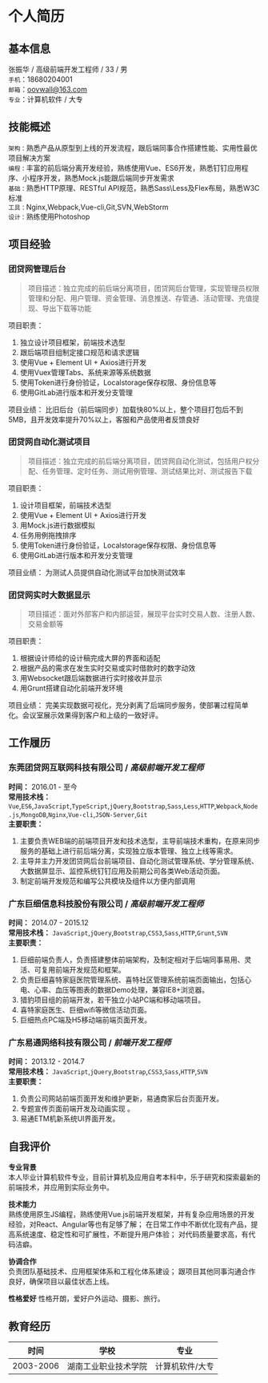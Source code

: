 # 个人简历

## 基本信息
张振华 / 高级前端开发工程师 / 33 / 男  
`手机`：18680204001  
`邮箱`：oovwall@163.com  
`专业`：计算机软件 / 大专  

## 技能概述
`架构：`熟悉产品从原型到上线的开发流程，跟后端同事合作搭建性能、实用性最优项目解决方案  
`编程：`丰富的前后端分离开发经验，熟练使用Vue、ES6开发，熟悉钉钉应用程序、小程序开发，熟悉Mock.js能跟后端同步开发需求  
`基础：`熟悉HTTP原理、RESTful API规范，熟悉Sass\Less及Flex布局，熟悉W3C标准  
`工具：`Nginx,Webpack,Vue-cli,Git,SVN,WebStorm  
`设计：`熟练使用Photoshop  

## 项目经验
### 团贷网管理后台
> 项目描述：独立完成的前后端分离项目，团贷网后台管理，实现管理员权限管理和分配、用户管理、资金管理、消息推送、存管通、活动管理、充值提现、导出下载等功能

项目职责：
1. 独立设计项目框架，前端技术选型
1. 跟后端项目组制定接口规范和请求逻辑
1. 使用Vue + Element UI + Axios进行开发
1. 使用Vuex管理Tabs、系统来源等系统数据
1. 使用Token进行身份验证，Localstorage保存权限、身份信息等
1. 使用GitLab进行版本和开发分支管理

项目业绩：
比旧后台（前后端同步）加载快80%以上，整个项目打包后不到5MB，且开发效率提升70%以上，客服和产品使用者反馈良好

### 团贷网自动化测试项目
> 项目描述：独立完成的前后端分离项目，团贷网自动化测试，包括用户权分配、任务管理、定时任务、测试用例管理、测试结果比对、测试报告下载

项目职责：
1. 设计项目框架，前端技术选型
1. 使用Vue + Element UI + Axios进行开发
1. 用Mock.js进行数据模拟
1. 任务用例拖拽排序
1. 使用Token进行身份验证，Localstorage保存权限、身份信息等
1. 使用GitLab进行版本和开发分支管理

项目业绩：
为测试人员提供自动化测试平台加快测试效率

### 团贷网实时大数据显示
> 项目描述：面对外部客户和内部运营，展现平台实时交易人数、注册人数、交易金额等

项目职责：
1. 根据设计师给的设计稿完成大屏的界面和适配
1. 根据产品的需求在发生实时交易或实时借款时的数字动效
1. 用Websocket跟后端数据进行实时接收并显示
1. 用Grunt搭建自动化前端开发环境

项目业绩：
完美实现数据可视化，充分剥离了后端同步服务，使部署过程简单化。会议室展示效果得到客户和上级的一致好评。

## 工作履历
### 东莞团贷网互联网科技有限公司 / *高级前端开发工程师*
**时间：** 2016.01 - 至今  
**常用技术栈：** `Vue`,`ES6`,`JavaScript`,`TypeScript`,`jQuery`,`Bootstrap`,`Sass`,`Less`,`HTTP`,`Webpack`,`Node.js`,`MongoDB`,`Nginx`,`Vue-cli`,`JSON-Server`,`Git`  
**主要职责：**
1. 主要负责WEB端的前端项目开发和技术选型，主导前端技术重构，在原来同步服务的基础上进行前后端分离，实现独立版本管理、独立上线等需求。
1. 主导并主力开发团贷网后台前端项目、自动化测试管理系统、学分管理系统、大数据屏显示、监控系统钉钉应用及前期公司各类Web活动页面。
1. 制定前端开发规范和编写公共模块及组件以方便内部调用

### 广东巨细信息科技股份有限公司 / *高级前端开发工程师*
**时间：** 2014.07 - 2015.12  
**常用技术栈：** `JavaScript`,`jQuery`,`Bootstrap`,`CSS3`,`Sass`,`HTTP`,`Grunt`,`SVN`  
**主要职责：**
1. 巨细前端负责人，负责搭建整体前端架构，及制定相对于后端同事易用、灵活、可复用前端开发规范和框架。
1. 负责巨细喜特家庭医院管理系统、喜特社区管理系统前端页面输出，包括心电、心率、血压等图表的数据Demo处理，兼容IE8+浏览器。
1. 猎豹项目组的前端开发，若干独立小站PC端和移动端项目。
1. 喜特家庭医生、巨细wifi等微信活动页面。
1. 巨细热点PC端及H5移动端前端页面开发。

### 广东易通网络科技有限公司 / *前端开发工程师*
**时间：** 2013.12 - 2014.7  
**常用技术栈：** `JavaScript`,`jQuery`,`Bootstrap`,`CSS3`,`Sass`,`HTTP`,`SVN`  
**主要职责：**
1. 负责公司网站前端页面开发和维护更新，易通商家后台页面开发。
1. 专题宣传页面前端开发及动画实现 。
1. 易通ETM机新系统UI界面开发。


## 自我评价
**专业背景**  
本人毕业计算机软件专业，目前计算机及应用自考本科中，乐于研究和探索最新的前端技术，并应用到实际业务中。

**技术能力**  
熟练使用原生JS编程，熟练使用Vue.js前端开发框架，并有复杂应用场景的开发经验，对React、Angular等也有足够了解；
在日常工作中不断优化现有产品，提高系统速度、稳定性和可扩展性，不断提升用户体验；
对代码质量要求高，有代码洁癖。

**协调合作**  
负责团队基础技术、应用框架体系和工程化体系建设；
跟项目其他同事沟通合作良好，确保项目以最佳状态上线。

**性格爱好**
性格开朗，爱好户外运动、摄影、旅行。

## 教育经历
| 时间 | 学校 | 专业 |  
| ---- | ---- | ---- |
| 2003-2006 | 湖南工业职业技术学院 | 计算机软件/大专 |
